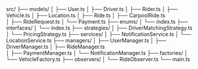 src/
├── models/
│   ├── User.ts
│   ├── Driver.ts
│   ├── Rider.ts
│   ├── Vehicle.ts
│   ├── Location.ts
│   ├── Ride.ts
│   ├── CarpoolRide.ts    
│   ├── RideRequest.ts
│   └── Payment.ts
├── enums/
│   └── index.ts
├── interfaces/
│   └── index.ts
├── strategies/
│   ├── DriverMatchingStrategy.ts
│   └── PricingStrategy.ts
├── services/
│   ├── NotificationService.ts
│   └── LocationService.ts
├── managers/
│   ├── UserManager.ts
│   ├── DriverManager.ts
│   ├── RideManager.ts         
│   ├── PaymentManager.ts
│   └── NotificationManager.ts
├── factories/
│   └── VehicleFactory.ts
├── observers/
│   └── RideObserver.ts
└── main.ts
